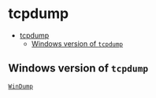# tcpdump

- [tcpdump](#tcpdump)
  - [Windows version of `tcpdump`](#windows-version-of-tcpdump)

## Windows version of `tcpdump`

[`WinDump`](https://www.winpcap.org/windump/)
